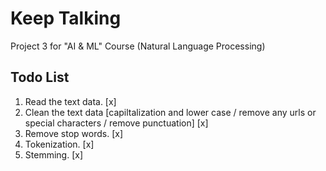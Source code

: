 # Keep Talking

Project 3 for "AI &amp; ML" Course (Natural Language Processing)

## Todo List

1. Read the text data. [x]
2. Clean the text data [capiltalization and lower case / remove any urls or special characters /
remove punctuation] [x]
3. Remove stop words. [x]
4. Tokenization. [x]
5. Stemming. [x]
